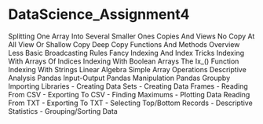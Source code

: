 # DataScience_Assignment4
Splitting One Array Into Several Smaller Ones Copies And Views No Copy At All View Or Shallow Copy Deep Copy Functions And Methods Overview Less Basic Broadcasting Rules Fancy Indexing And Index Tricks Indexing With Arrays Of Indices Indexing With Boolean Arrays The Ix_() Function Indexing With Strings Linear Algebra Simple Array Operations Descriptive Analysis Pandas Input-Output Pandas Manipulation Pandas Groupby Importing Libraries - Creating Data Sets - Creating Data Frames - Reading From CSV - Exporting To CSV - Finding Maximums - Plotting Data Reading From TXT - Exporting To TXT - Selecting Top/Bottom Records - Descriptive Statistics - Grouping/Sorting Data
